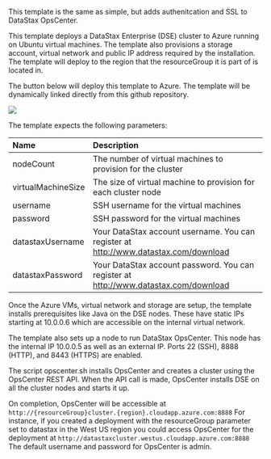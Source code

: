 This template is the same as simple, but adds authenitcation and SSL to DataStax OpsCenter.

This template deploys a DataStax Enterprise (DSE) cluster to Azure running on Ubuntu virtual machines. The template also provisions a storage account, virtual network and public IP address required by the installation.  The template will deploy to the region that the resourceGroup it is part of is located in.

The button below will deploy this template to Azure.  The template will be dynamically linked directly from this github repository.

<a href="https://portal.azure.com/#create/Microsoft.Template/uri/https%3A%2F%2Fraw.githubusercontent.com%2FDSPN%2Fazure-arm-dse%2Fmaster%2FsimpleWithAuth%2FmainTemplate.json" target="_blank">
    <img src="http://azuredeploy.net/deploybutton.png"/>
</a>

The template expects the following parameters:

| Name   | Description |
|:--- |:---|
| nodeCount | The number of virtual machines to provision for the cluster |
| virtualMachineSize | The size of virtual machine to provision for each cluster node |
| username  | SSH username for the virtual machines |
| password  | SSH password for the virtual machines |
| datastaxUsername | Your DataStax account username.  You can register at http://www.datastax.com/download |
| datastaxPassword | Your DataStax account password.  You can register at http://www.datastax.com/download |

Once the Azure VMs, virtual network and storage are setup, the template installs prerequisites like Java on the DSE nodes.  These have static IPs starting at 10.0.0.6 which are accessible on the internal virtual network.  

The template also sets up a node to run DataStax OpsCenter.  This node has the internal IP 10.0.0.5 as well as an external IP.  Ports 22 (SSH), 8888 (HTTP), and 8443 (HTTPS) are enabled.

The script opscenter.sh installs OpsCenter and creates a cluster using the OpsCenter REST API.  When the API call is made, OpsCenter installs DSE on all the cluster nodes and starts it up.  

On completion, OpsCenter will be accessible at `http://{resourceGroup}cluster.{region}.cloudapp.azure.com:8888` For instance, if you created a deployment with the resourceGroup parameter set to datastax in the West US region you could access OpsCenter for the deployment at `http://datastaxcluster.westus.cloudapp.azure.com:8888`  The default username and password for OpsCenter is admin.


